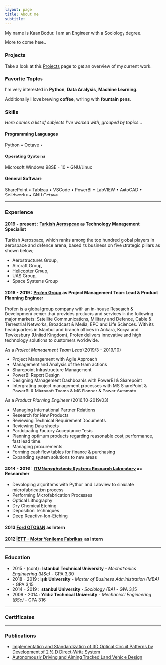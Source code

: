 ```yaml
---
layout: page
title: About me
subtitle: 
---
```


My name is Kaan Bodur. I am an Engineer with a Sociology degree. 

More to come here..

### <i class="fa fa-terminal" aria-hidden="true"></i> Projects

Take a look at this [Projects]() page to get an overview of my current work.

### <i class="fa fa-heart" aria-hidden="true"></i> Favorite Topics

I'm very interested in **Python**, **Data Analysis**, **Machine Learning**.

Additionally I love brewing **coffee**, writing with **fountain pens**.

### <i class="fa fa-cubes" aria-hidden="true"></i> Skills
*Here comes a list of subjects I've worked with, grouped by topics...*

#### <i class="fa fa-code" aria-hidden="true"></i> Programming Languages

Python &bull; Octave &bull; 

#### <i class="fa fa-terminal" aria-hidden="true"></i> Operating Systems

Microsoft Windows 98SE - 10 &bull;  GNU/Linux

#### <i class="fa fa-gear" aria-hidden="true"></i> General Software

SharePoint &bull; Tableau &bull; VSCode &bull; PowerBI &bull; LabVIEW &bull; AutoCAD &bull; Solidworks &bull; GNU Octave 

---

### <i class="fa fa-briefcase" aria-hidden="true"></i> Experience

#### <i class="fa fa-calendar" aria-hidden="true"></i> 2019 - present : <i class="fa fa-building-o" aria-hidden="true"></i> [Turkish Aerospcae](https://www.tai.com.tr) as **Technology Management Specialist** 

Turkish Aerospace, which ranks among the top hundred global players in aerospace and defence arena, based its business on five strategic pillars as shown below;
- Aerostructures Group,
- Aircraft Group,
- Helicopter Group,
- UAS Group,
- Space Systems Group

#### <i class="fa fa-calendar" aria-hidden="true"></i> 2016 - 2019 : <i class="fa fa-building-o" aria-hidden="true"></i> [Profen Group](www.profen.com) as Project Management Team Lead & Product Planning Engineer

Profen is a global group company with an in-house Research & Development center that provides products and services in the following major markets: Satellite Communications, Military and Defence, Cable & Terrestrial Networks, Broadcast & Media, EPC and Life Sciences. With its headquarters in Istanbul and branch offices in Ankara, Konya and Tewkesbury (United Kingdom), Profen delivers innovative and high technology solutions to customers worldwide.

As a *Project Management Team Lead* (2019/3 - 2019/10)
- Project Management with Agile Approach
- Management and Analysis of the team actions
- Sharepoint Infrastructure Management
- PowerBI Report Design
- Designing Management Dashboards with PowerBI & Sharepoint
- Intergrating project management processes with MS SharePoint & PowerBI & Microsoft Teams & MS Planner & Power Automate

As a *Product Planning Engineer* (2016/10-2019/03)
- Managing International Partner Relations
- Research for New Products
- Reviewing Technical Requirement Documents
- Reviewing Data sheets
- Participating Factory Acceptance Tests
- Planning optimum products regarding reasonable cost, performance, fast lead time.
- Managing procurements
- Forming cash flow tables for finance & purchasing
- Expanding system solutions to new areas


#### <i class="fa fa-calendar" aria-hidden="true"></i> 2014 - 2016 : <i class="fa fa-building-o" aria-hidden="true"></i> [ITU  Nanophotonic Systems Research Laboratory](http://itulabs.itu.edu.tr) as **Researcher**

- Devoloping algorithms with Python and Labview to simulate microfabrication process
- Performing Microfabrication Processes
- Optical Lithography
- Dry Chemical Etching
- Deposition Techniques
- Deep Reactive-Ion-Etching


#### <i class="fa fa-calendar" aria-hidden="true"></i> 2013 <i class="fa fa-building-o" aria-hidden="true"></i> [Ford OTOSAN](https://www.fordotosan.com.tr/en) as **Intern**


#### <i class="fa fa-calendar" aria-hidden="true"></i> 2012 <i class="fa fa-building-o" aria-hidden="true"></i> [İETT - Motor Yenileme Fabrikası](https://iett.istanbul/en/) as **Intern**

---

### <i class="fa fa-graduation-cap" aria-hidden="true"></i> Education

- 2015 - (cont) : **Istanbul Technical University** - *Mechatronics Engineering (MSc)* - GPA 3,30
- 2018 - 2019 : **Işık University** - *Master of Business Administration (MBA)* - GPA 3,15
- 2014 - 2019 : **Istanbul University** - *Sociology (BA)* - GPA 3,15
- 2009 - 2014 :  **Yıldız Technical University** - *Mechanical Engineering (BSc)* - GPA 3,16

---
### <i class="fas fa-certificate" aria-hidden="true"></i> Certificates

---

### <i class="fas fa-pen-nib" aria-hidden="true"></i> Publications
- [Implementation and Standardization of 3D Optical Circuit Patterns by Development of 2 1⁄2 D Direct-Write System](https://www.dropbox.com/s/230nt8j8xffhqmq/NanoTR12_Kaan_Bodur.pdf?dl=0)
- [Autonomously Driving and Aiming Tracked Land Vehicle Design](http://tok2015.pau.edu.tr/BildirilerKitabi/176.pdf)
